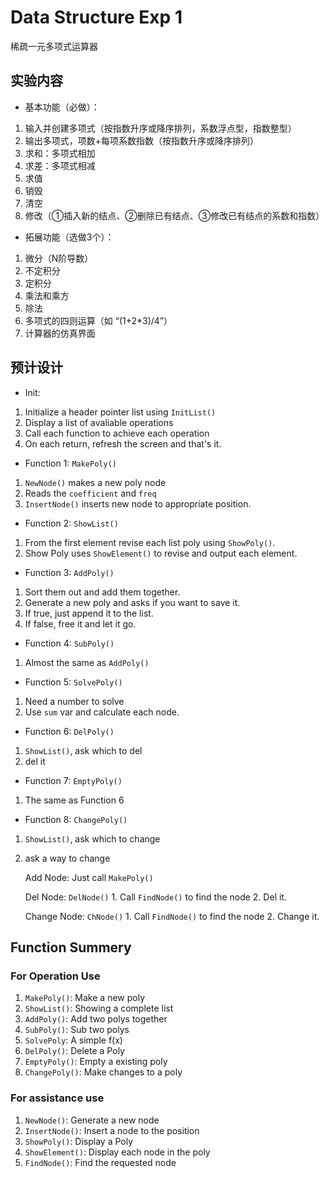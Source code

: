# Data Structure Exp 1

稀疏一元多项式运算器

## 实验内容

- 基本功能（必做）：

1. 输入并创建多项式（按指数升序或降序排列，系数浮点型，指数整型）
2. 输出多项式，项数+每项系数指数（按指数升序或降序排列）
3. 求和：多项式相加
4. 求差：多项式相减
5. 求值
6. 销毁
7. 清空
8. 修改（①插入新的结点、②删除已有结点、③修改已有结点的系数和指数）

- 拓展功能（选做3个）：

1. 微分（N阶导数）
2. 不定积分
3. 定积分
4. 乘法和乘方
5. 除法
6. 多项式的四则运算（如 “(1+2*3)/4”）
7. 计算器的仿真界面

## 预计设计

- Init:

1. Initialize a header pointer list using `InitList()`
2. Display a list of avaliable operations
3. Call each function to achieve each operation
4. On each return, refresh the screen and that's it.

- Function 1: `MakePoly()`

1. `NewNode()` makes a new poly node
2. Reads the `coefficient` and `freq`
3. `InsertNode()` inserts new node to appropriate position.

- Function 2: `ShowList()`

1. From the first element revise each list poly using `ShowPoly()`.
2. Show Poly uses `ShowElement()` to revise and output each element.

- Function 3: `AddPoly()`

1. Sort them out and add them together.
2. Generate a new poly and asks if you want to save it.
3. If true, just append it to the list.
4. If false, free it and let it go.

- Function 4: `SubPoly()`
1. Almost the same as `AddPoly()`

- Function 5: `SolvePoly()`
1. Need a number to solve
2. Use `sum` var and calculate each node.

- Function 6: `DelPoly()`
1. `ShowList()`, ask which to del
2. del it

- Function 7: `EmptyPoly()`
1. The same as Function 6

- Function 8: `ChangePoly()`
1. `ShowList()`, ask which to change
2. ask a way to change

    Add Node:
        Just call `MakePoly()`

    Del Node: `DelNode()`
        1. Call `FindNode()` to find the node
        2. Del it.

    Change Node: `ChNode()`
        1. Call `FindNode()` to find the node
        2. Change it.

## Function Summery

### For Operation Use

1. `MakePoly()`: Make a new poly
2. `ShowList()`: Showing a complete list
3. `AddPoly()`: Add two polys together
4. `SubPoly()`: Sub two polys
5. `SolvePoly`: A simple f(x)
6. `DelPoly()`: Delete a Poly
7. `EmptyPoly()`: Empty a existing poly
8. `ChangePoly()`: Make changes to a poly

### For assistance use

1. `NewNode()`: Generate a new node
2. `InsertNode()`: Insert a node to the position
3. `ShowPoly()`: Display a Poly
4. `ShowElement()`: Display each node in the poly
5. `FindNode()`: Find the requested node
